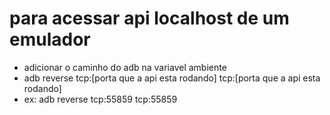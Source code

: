 # para acessar api localhost de um emulador
- adicionar o caminho do adb na variavel ambiente
- adb reverse tcp:[porta que a api esta rodando] tcp:[porta que a api esta rodando]
- ex: adb reverse tcp:55859 tcp:55859
